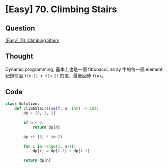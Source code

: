 # [Easy] 70. Climbing Stairs

## Question

[[Easy] 70. Climbing Stairs](https://leetcode.com/problems/climbing-stairs/)

## Thought

Dynamic programming, 基本上也是一個 fibonacci, array 中的每一個 element 紀錄前面 `f(n-1) + f(n-2)` 的值，最後回傳 `f(n)`。

## Code

```python
class Solution:
    def climbStairs(self, n: int) -> int:
        dp = [0, 1, 2]
        
        if n < 3:
            return dp[n]
        
        dp += [0] * (n-2)
        
        for i in range(3, n+1):
            dp[i] = dp[i-1] + dp[i-2]
            
        return dp[n]
```
